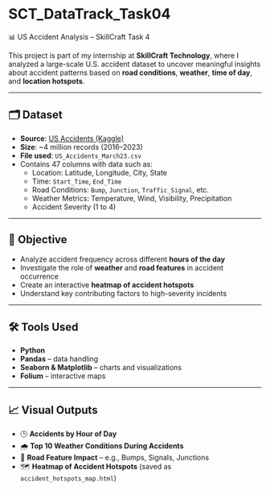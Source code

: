 # SCT_DataTrack_Task04
📊 US Accident Analysis – SkillCraft Task 4 


This project is part of my internship at **SkillCraft Technology**, where I analyzed a large-scale U.S. accident dataset to uncover meaningful insights about accident patterns based on **road conditions**, **weather**, **time of day**, and **location hotspots**.

---

## 🗂️ Dataset

- **Source**: [US Accidents (Kaggle)](https://www.kaggle.com/datasets/sobhanmoosavi/us-accidents)
- **Size**: ~4 million records (2016–2023)
- **File used**: `US_Accidents_March23.csv`
- Contains 47 columns with data such as:
  - Location: Latitude, Longitude, City, State
  - Time: `Start_Time`, `End_Time`
  - Road Conditions: `Bump`, `Junction`, `Traffic_Signal`, etc.
  - Weather Metrics: Temperature, Wind, Visibility, Precipitation
  - Accident Severity (1 to 4)

---

## 🎯 Objective

- Analyze accident frequency across different **hours of the day**
- Investigate the role of **weather** and **road features** in accident occurrence
- Create an interactive **heatmap of accident hotspots**
- Understand key contributing factors to high-severity incidents

---

## 🛠️ Tools Used

- **Python**
- **Pandas** – data handling
- **Seaborn & Matplotlib** – charts and visualizations
- **Folium** – interactive maps

---

## 📈 Visual Outputs

- 🕒 **Accidents by Hour of Day**  
- 🌧️ **Top 10 Weather Conditions During Accidents**  
- 🚦 **Road Feature Impact** – e.g., Bumps, Signals, Junctions  
- 🗺️ **Heatmap of Accident Hotspots** (saved as `accident_hotspots_map.html`)
